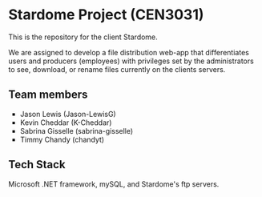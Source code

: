 <html><body>
<h1>Stardome Project (CEN3031)</h1>
<p>This is the repository for the client Stardome. </p>
<p>We are assigned to develop a file distribution web-app that differentiates users and 
producers (employees) with privileges set by the administrators to see, download, or rename files 
currently on the clients servers.</p>
<h2>Team members</h2>
<ul style="list-style-type:square">
	<li>Jason Lewis (Jason-LewisG)</li>
	<li>Kevin Cheddar (K-Cheddar)</li>
	<li>Sabrina Gisselle (sabrina-gisselle)</li>
	<li>Timmy Chandy (chandyt)</li>		
</ul>
<h2>Tech Stack</h2>
<p>Microsoft .NET framework, mySQL, and Stardome's ftp servers.</p>
</body></html>
